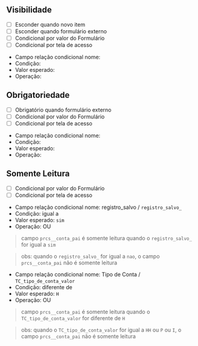 ## Visibilidade

- [ ] Esconder quando novo item
- [ ] Esconder quando formulário externo
- [ ] Condicional por valor do Formulário
- [ ] Condicional por tela de acesso

- Campo relação condicional nome: 
- Condição: 
- Valor esperado: 
- Operação: 

## Obrigatoriedade

- [ ] Obrigatório quando formulário externo
- [ ] Condicional por valor do Formulário
- [ ] Condicional por tela de acesso

- Campo relação condicional nome: 
- Condição: 
- Valor esperado: 
- Operação: 

## Somente Leitura

- [ ] Condicional por valor do Formulário
- [ ] Condicional por tela de acesso

- Campo relação condicional nome: registro_salvo / `registro_salvo_`
- Condição: igual a
- Valor esperado: `sim`
- Operação: OU

> campo `prcs__conta_pai` é somente leitura quando o `registro_salvo_` for igual a `sim`

> obs: quando o `registro_salvo_` for igual a `nao`, o campo `prcs__conta_pai` não é somente leitura

- Campo relação condicional nome: Tipo de Conta / `TC_tipo_de_conta_valor`
- Condição: diferente de
- Valor esperado: `H`
- Operação: OU

> campo `prcs__conta_pai` é somente leitura quando o `TC_tipo_de_conta_valor` for diferente de `H`

> obs: quando o `TC_tipo_de_conta_valor` for igual a `HH` ou `P` ou `I`, o campo `prcs__conta_pai` não é somente leitura
